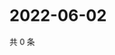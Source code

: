 # 2022-06-02

共 0 条

<!-- BEGIN WEIBO -->
<!-- 最后更新时间 Thu Jun 02 2022 17:16:47 GMT+0800 (China Standard Time) -->

<!-- END WEIBO -->
